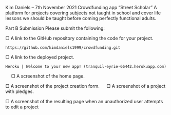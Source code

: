 Kim Daniels – 7th November 2021
Crowdfunding app “Street Scholar” 
A platform for projects covering subjects not taught in school and cover life lessons we should be taught before coming perfectly functional adults.

Part B Submission Please submit the following: 

 ▢ A link to the GitHub repository containing the code for your project. 

	https://github.com/kimdaniels1999/crowdfunding.git

▢ A link to the deployed project. 

	Heroku | Welcome to your new app! (tranquil-eyrie-66442.herokuapp.com)

 
▢ A screenshot of the home page. 

▢ A screenshot of the project creation form. 
 
▢ A screenshot of a project with pledges. 
 
▢ A screenshot of the resulting page when an unauthorized user attempts to edit a project
